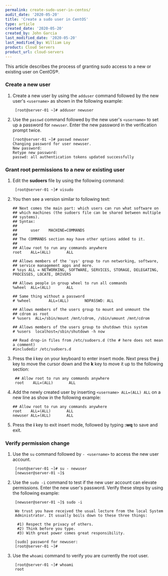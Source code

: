 ```yaml
---
permalink: create-sudo-user-in-centos/
audit_date: '2020-05-20'
title: 'Create a sudo user in CentOS'
type: article
created_date: '2020-05-20'
created_by: John Garcia
last_modified_date: '2020-05-20'
last_modified_by: William Loy
product: Cloud Servers
product_url: cloud-servers
---
```


This article describes the process of granting sudo access to a new or existing user on CentOS&reg;.

### Create a new user

1. Create a new user by using the `adduser` command followed by the new user's `<username>` as shown in the following example:

        [root@server-01 ~]# adduser newuser
  
2.  Use the `passwd` command followed by the new user's `<username>` to set up a password for `newuser`. Enter the new password in the verification prompt twice.

        [root@server-01 ~]# passwd newuser
        Changing password for user newuser.
        New password:
        Retype new password:
        passwd: all authentication tokens updated successfully

### Grant root permissions to a new or existing user

1. Edit the **sudoers** file by using the following command:

        [root@server-01 ~]# visudo


2.  You then see a version similar to following text:

    
        ## Next comes the main part: which users can run what software on
        ## which machines (the sudoers file can be shared between multiple
        ## systems).
        ## Syntax:
        ##
        ##      user    MACHINE=COMMANDS
        ##
        ## The COMMANDS section may have other options added to it.
        ##
        ## Allow root to run any commands anywhere
        root    ALL=(ALL)       ALL

        ## Allows members of the 'sys' group to run networking, software,
        ## service management apps and more.
        # %sys ALL = NETWORKING, SOFTWARE, SERVICES, STORAGE, DELEGATING, PROCESSES, LOCATE, DRIVERS

        ## Allows people in group wheel to run all commands
        %wheel  ALL=(ALL)       ALL

        ## Same thing without a password
        # %wheel        ALL=(ALL)       NOPASSWD: ALL

        ## Allows members of the users group to mount and unmount the
        ## cdrom as root
        # %users  ALL=/sbin/mount /mnt/cdrom, /sbin/umount /mnt/cdrom

        ## Allows members of the users group to shutdown this system
        # %users  localhost=/sbin/shutdown -h now

        ## Read drop-in files from /etc/sudoers.d (the # here does not mean a comment)
        #includedir /etc/sudoers.d

3. Press the **i** key on your keyboard to enter insert mode. Next press the **j** key to move the cursor down and the **k** key to move it up to the following section:

        ## Allow root to run any commands anywhere
        root    ALL=(ALL)       ALL

4.  Add the newly created user by inserting `<username> ALL=(ALL) ALL` on a new line as show in the following example:

        ## Allow root to run any commands anywhere
        root    ALL=(ALL)       ALL
        newuser ALL=(ALL)       ALL

5.  Press the **i** key to exit insert mode, followed by typing **:wq** to save and exit.  

### Verify permission change

1. Use the `su` command followed by `- <username>` to access the new user account.

        [root@server-01 ~]# su - newuser
        [newuser@server-01 ~]$ 

2. Use the `sudo -i` command to test if the new user account can elevate permissions. Enter the new user's password. Verify these steps by using the following example:


        [newuser@server-01 ~]$ sudo -i

        We trust you have received the usual lecture from the local System
        Administrator. It usually boils down to these three things:

         #1) Respect the privacy of others.
         #2) Think before you type.
         #3) With great power comes great responsibility.

        [sudo] password for newuser:
        [root@server-01 ~]# 


3. Use the `whoami` command to verify you are currently the root user.

        [root@server-01 ~]# whoami
        root
